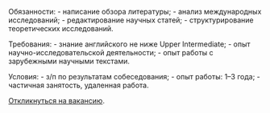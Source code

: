 Обязанности: - написание обзора литературы; - анализ международных исследований; - редактирование научных статей; - структурирование теоретических исследований.

Требования: - знание английского не ниже Upper Intermediate; - опыт научно-исследовательской деятельности; - опыт работы с зарубежными научными текстами.

Условия: - з/п по результатам собеседования; - опыт работы: 1–3 года; - частичная занятость, удаленная работа.

[Откликнуться на вакансию](https://vk.cc/8LTWRo).